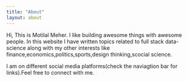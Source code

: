 ```yaml
---
title: "About"
layout: about
---
```


Hi, This is Motilal Meher. I like building awesome things with awesome people. In this website I have written topics related to full stack data-science along with my other interests like finance,economics,politics,sports,design thinking,scocial science.

I am on different social media platforms(check the naviagtion bar for links).Feel free to connect with me.
